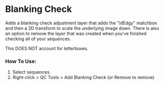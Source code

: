 # Blanking Check

Adds a blanking check adjustment layer that adds the "idEdgy" matchbox and then a 2D transform to scale the underlying image down. There is also an option to remove the layer that was created when you've finished checking all of your sequences.

This DOES NOT account for letterboxes.

### How To Use:
1. Select sequences.
2. Right-click > QC Tools > Add Blanking Check (or Remove to remove)